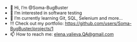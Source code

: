 - 👋 Hi, I’m @Soma-BugBuster
- 👀 I’m interested in software testing
- 🌱 I’m currently learning Git, SQL, Selenium and more...
- !!! Check out my portfolio: https://github.com/users/Soma-BugBuster/projects/1
- 📫 How to reach me: elena.valieva.QA@gmail.com
